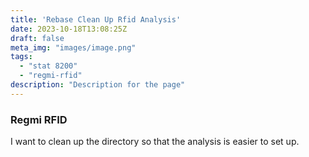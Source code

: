 ```yaml
---
title: 'Rebase Clean Up Rfid Analysis'
date: 2023-10-18T13:08:25Z
draft: false
meta_img: "images/image.png"
tags:
  - "stat 8200"
  - "regmi-rfid"
description: "Description for the page"
---
```


### Regmi RFID

I want to clean up the directory so that the analysis is easier to set up. 

